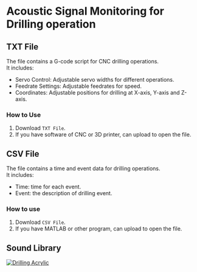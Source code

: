 # Acoustic Signal Monitoring for Drilling operation





## TXT File
The file contains a G-code script for CNC drilling operations.<br>
It includes:
- Servo Control: Adjustable servo widths for different operations.
- Feedrate Settings: Adjustable feedrates for speed.
- Coordinates: Adjustable positions for drilling at X-axis, Y-axis and Z-axis.

### How to Use
1. Download `TXT File`.
2. If you have software of CNC or 3D printer, can upload to open the file.

## CSV File
The file contains a time and event data for drilling operations.<br>
It includes:
- Time: time for each event.
- Event: the description of drilling event.

### How to use
1. Download `CSV File`.
2. If you have MATLAB or other program, can upload to open the file.

## Sound Library
[![Drilling Acrylic](https://img.youtube.com/vi/ywRKRw5kEJM/0.jpg)](https://www.youtube.com/watch?v=ywRKRw5kEJM)
